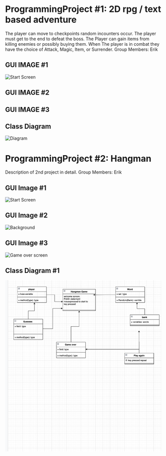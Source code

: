 # ProgrammingProject #1: 2D rpg / text based adventure
The player can move to checkpoints random incounters occur.
The player must get to the end to defeat the boss.
The Player can gain items from killing enemies or possibly buying them.
When The player is in combat they have the choice of Attack, Magic, Item, or Surrender.
Group Members: Erik

## GUI IMAGE #1
![Start Screen]()
## GUI IMAGE #2

## GUI IMAGE #3

## Class Diagram
![Diagram](https://github.com/MarsMatthew/ProgrammingProjects/blob/main/images/RPGgame.png?raw=true)

# ProgrammingProject #2: Hangman
Description of 2nd project in detail.
Group Members: Erik

## GUI Image #1
![Start Screen](Url)
## GUI Image #2
![Background](Url)
## GUI Image #3
![Game over screen](Url)
## Class Diagram #1
![Class Diamgram](https://github.com/Erick-25/Programming-Project/blob/main/images/Hangman.png?raw=true)
